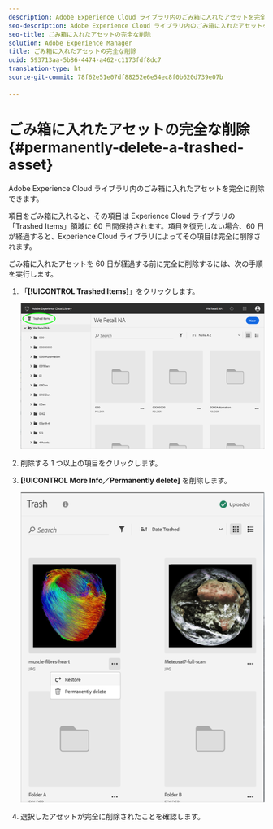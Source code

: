 ```yaml
---
description: Adobe Experience Cloud ライブラリ内のごみ箱に入れたアセットを完全に削除できます。
seo-description: Adobe Experience Cloud ライブラリ内のごみ箱に入れたアセットを完全に削除できます。
seo-title: ごみ箱に入れたアセットの完全な削除
solution: Adobe Experience Manager
title: ごみ箱に入れたアセットの完全な削除
uuid: 593713aa-5b86-4474-a462-c1173fdf8dc7
translation-type: ht
source-git-commit: 78f62e51e07df88252e6e54ec8f0b620d739e07b

---
```



# ごみ箱に入れたアセットの完全な削除{#permanently-delete-a-trashed-asset}

Adobe Experience Cloud ライブラリ内のごみ箱に入れたアセットを完全に削除できます。

項目をごみ箱に入れると、その項目は Experience Cloud ライブラリの「Trashed Items」領域に 60 日間保持されます。項目を復元しない場合、60 日が経過すると、Experience Cloud ライブラリによってその項目は完全に削除されます。

ごみ箱に入れたアセットを 60 日が経過する前に完全に削除するには、次の手順を実行します。

1. 「**[!UICONTROL Trashed Items]**」をクリックします。

   ![](assets/library_general_trashed_items.png)

1. 削除する 1 つ以上の項目をクリックします。
1. **[!UICONTROL More Info／Permanently delete]** を削除します。

   ![](assets/library_restore_perm_delete.png)

1. 選択したアセットが完全に削除されたことを確認します。

